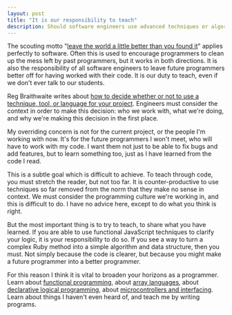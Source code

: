 ```yaml
---
layout: post
title: "It is our responsibility to teach"
description: Should software engineers use advanced techniques or algorithms, or stick to the basics? It is our duty to share what we've learned through our code.
---
```


The scouting motto "[leave the world a little better than you found it][baden-powell]" applies perfectly to software. Often this is used to encourage programmers to clean up the mess left by past programmers, but it works in both directions. It is also the responsibility of all software engineers to leave future programmers better off for having worked with their code. It is our duty to teach, even if we don't ever talk to our students.

[baden-powell]: http://en.wikiquote.org/wiki/Robert_Baden-Powell

Reg Braithwaite writes about [how to decide whether or not to use a technique, tool, or language for your project][six questions]. Engineers must consider the context in order to make this decision: who we work with, what we're doing, and why we're making this decision in the first place.

[raganwald]: http://raganwald.com
[six questions]: http://raganwald.com/2013/03/20/six-questions.html

My overriding concern is not for the current project, or the people I'm working with now. It's for the future programmers I won't meet, who will have to work with my code. I want them not just to be able to fix bugs and add features, but to learn something too, just as I have learned from the code I read.

This is a subtle goal which is difficult to achieve. To teach through code, you must stretch the reader, but not too far. It is counter-productive to use techniques so far removed from the norm that they make no sense in context. We must consider the programming culture we're working in, and this is difficult to do. I have no advice here, except to do what you think is right.

But the most important thing is to try to teach, to share what you have learned. If you are able to use functional JavaScript techniques to clarify your logic, it is your responsibility to do so. If you see a way to turn a complex Ruby method into a simple algorithm and data structure, then you must. Not simply because the code is clearer, but because you might make a future programmer into a better programmer.

For this reason I think it is vital to broaden your horizons as a programmer. Learn about [functional programming][functional javascript], about [array languages][k], about [declarative logical programming][prolog], about [microcontrollers and interfacing][arduino]. Learn about things I haven't even heard of, and teach me by writing programs.

[functional javascript]: http://www.amazon.com/Functional-JavaScript-Introducing-Programming-Underscore-js/dp/1449360726/
[k]: http://www.kuro5hin.org/story/2002/11/14/22741/791
[prolog]: http://weblog.jamisbuck.org/2006/10/28/prolog-in-ruby
[arduino]: http://www.arduino.cc/